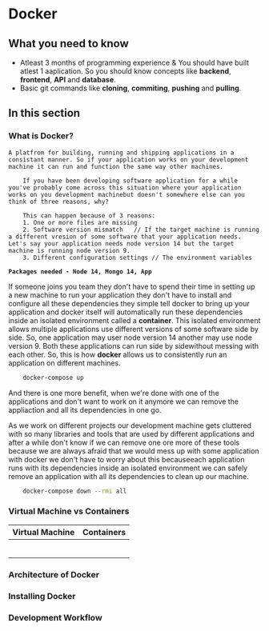# Docker
## What you need to know 
* Atleast 3 months of programming experience & You should have built atlest 1 aaplication. So you should know concepts like __backend__, __frontend__, __API__ and __database__.
* Basic git commands like __cloning__, __commiting__, __pushing__ and __pulling__.
## In this section
### __What is Docker?__
    
    A platfrom for building, running and shipping applications in a consistant manner. So if your application works on your development machine it can run and function the same way other machines.
    
        If you have been developing software application for a while you've probably come across this situation where your application works on you development machinebut doesn't somewhere else can you think of three reasons, why?
        
        This can happen because of 3 reasons:
        1. One or more files are missing
        2. Software version mismatch   // If the target machine is running a different vresion of some software that your application needs. Let's say your application needs node version 14 but the target machine is running node version 9.
        3. Different configuration settings // The environment variables
__`Packages needed - Node 14, Mongo 14, App`__

If someone joins you team they don't have to spend their time in setting up a new machine to run your application they don't have to install and configure all these dependencies they simple tell docker to bring up your application and docker itself will automatically run these dependencies inside an isolated environment called a __container__. This isolated environment allows multiple applications use different versions of some software side by side. So, one application may user node version 14 another may use node version 9. Both these applications can run side by sidewithout messing with each other. So, this is how __docker__ allows us to consistently run an application on different machines.

```bash
    docker-compose up
```
And there is one more benefit, when we're done with one of the applications and don't want to work on it anymore we can remove the appliaction and all its dependencies in one go. 

As we work on different projects our development machine gets cluttered with so many libraries and tools that are used by different applications and after a while don't know if we can remove one ore more of these tools because we are always afraid that we would mess up with some application with docker we don't have to worry about this becauseeach application runs with its dependencies inside an isolated environment we can safely remove an application with all its dependencies to clean up our machine.

```bash
    docker-compose down --rmi all
```

### __Virtual Machine vs Containers__

| Virtual Machine | Containers |
| :----- | :----- |
|  |  |
|  |  |
|  |  |
|  |  |
|  |  |
|  |  |




### __Architecture of Docker__


### __Installing Docker__


### __Development Workflow__

